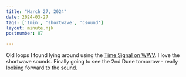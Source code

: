 ```yaml
---
title: "March 27, 2024"
date: 2024-03-27
tags: ['1min', 'shortwave', 'csound']
layout: minute.njk
postnumber: 87

---
```


Old loops I found lying around using the [Time Signal on WWV](https://www.nist.gov/pml/time-and-frequency-division/time-distribution/radio-station-wwv). I love the shortwave sounds. Finally going to see the 2nd Dune tomorrow - really looking forward to the sound. 

